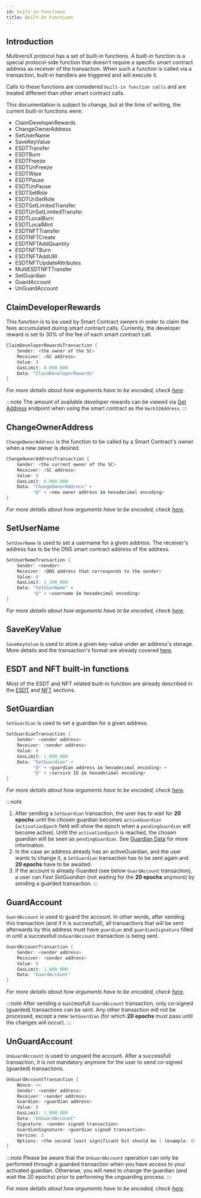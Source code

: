 ```yaml
---
id: built-in-functions
title: Built-In Functions
---
```


[comment]: # (mx-abstract)

## **Introduction**

MultiversX protocol has a set of built-in functions. A built-in function is a special protocol-side function that doesn't
require a specific smart contract address as receiver of the transaction. When such a function is called via a transaction,
built-in handlers are triggered and will execute it.

Calls to these functions are considered `built-in function calls` and are treated different than other smart contract calls.

This documentation is subject to change, but at the time of writing, the current built-in functions were:

- ClaimDeveloperRewards
- ChangeOwnerAddress
- SetUserName
- SaveKeyValue
- ESDTTransfer
- ESDTBurn
- ESDTFreeze
- ESDTUnFreeze
- ESDTWipe
- ESDTPause
- ESDTUnPause
- ESDTSetRole
- ESDTUnSetRole
- ESDTSetLimitedTransfer
- ESDTUnSetLimitedTransfer
- ESDTLocalBurn
- ESDTLocalMint
- ESDTNFTTransfer
- ESDTNFTCreate
- ESDTNFTAddQuantity
- ESDTNFTBurn
- ESDTNFTAddURI
- ESDTNFTUpdateAttributes
- MultiESDTNFTTransfer
- SetGuardian
- GuardAccount
- UnGuardAccount

[comment]: # (mx-context-auto)

## **ClaimDeveloperRewards**

This function is to be used by Smart Contract owners in order to claim the fees accumulated during smart contract calls.
Currently, the developer reward is set to 30% of the fee of each smart contract call.

```rust
ClaimDeveloperRewardsTransaction {
    Sender: <the owner of the SC>
    Receiver: <SC address>
    Value: 0
    GasLimit: 6_000_000
    Data: "ClaimDeveloperRewards"
}
```

_For more details about how arguments have to be encoded, check [here](/developers/sc-calls-format)._

:::note
The amount of available developer rewards can be viewed via [Get Address](/sdk-and-tools/rest-api/addresses/#get-address) endpoint when using the smart contract as the `bech32Address`.
:::

[comment]: # (mx-context-auto)

## **ChangeOwnerAddress**

`ChangeOwnerAddress` is the function to be called by a Smart Contract's owner when a new owner is desired.

```rust
ChangeOwnerAddressTransaction {
    Sender: <the current owner of the SC>
    Receiver: <SC address>
    Value: 0
    GasLimit: 6_000_000
    Data: "ChangeOwnerAddress" +
          "@" + <new owner address in hexadecimal encoding>
}
```

_For more details about how arguments have to be encoded, check [here](/developers/sc-calls-format)._

[comment]: # (mx-context-auto)

## **SetUserName**

`SetUserName` is used to set a username for a given address. The receiver's address has to be the DNS smart contract
address of the address.

```rust
SetUserNameTransaction {
    Sender: <sender>
    Receiver: <DNS address that corresponds to the sender>
    Value: 0
    GasLimit: 1_200_000
    Data: "SetUserName" +
          "@" + <username in hexadecimal encoding>
}
```

_For more details about how arguments have to be encoded, check [here](/developers/sc-calls-format)._

[comment]: # (mx-context-auto)

## **SaveKeyValue**

`SaveKeyValue` is used to store a given key-value under an address's storage. More details and the transaction's format are
already covered [here](/developers/account-storage).

[comment]: # (mx-context-auto)

## **ESDT and NFT built-in functions**

Most of the ESDT and NFT related built-in function are already described in the [ESDT](/developers/esdt-tokens/) and
[NFT](/developers/nft-tokens) sections.

[comment]: # (mx-context-auto)

## **SetGuardian**

`SetGuardian` is used to set a guardian for a given address. 

```rust
SetGuardianTransaction {
    Sender: <sender address>
    Receiver: <sender address>
    Value: 0
    GasLimit: 1_000_000
    Data: "SetGuardian" +
          "@" + <guardian address in hexadecimal encoding> +
          "@" + <service ID in hexadecimal encoding>
}
```

_For more details about how arguments have to be encoded, check [here](/developers/sc-calls-format)._

:::note
1. After sending a `SetGuardian` transaction, the user has to wait for **20 epochs** until the chosen guardian becomes `activeGuardian` (`activationEpoch` field will show the epoch when a `pendingGuardian` will become active). Until the `activationEpoch` is reached, the chosen guardian will be seen as `pendingGuardian`. See [Guardian Data](/sdk-and-tools/rest-api/addresses) for more information.
2. In the case an address already has an activeGuardian, and the user wants to change it, a `SetGuardian` transaction has to be sent again and **20 epochs** have to be awaited.
3. If the account is already Guarded (see below `GuardAccount` transaction), a user can _Fast SetGuardian_ (not waiting for the **20 epochs** anymore) by sending a guarded transaction.
:::

[comment]: # (mx-context-auto)

## **GuardAccount**

`GuardAccount` is used to guard the account. In other words, after sending this transaction (and if it is successfull), all transactions that will be sent afterwards by this address must have `guardian` and `guardianSignature` filled in until a successfull `UnGuardAccount` transaction is being sent. 

```rust
GuardAccountTransaction {
    Sender: <sender address>
    Receiver: <sender address>
    Value: 0
    GasLimit: 1_000_000
    Data: "GuardAccount"
}
```

_For more details about how arguments have to be encoded, check [here](/developers/sc-calls-format)._

:::note
After sending a successfull `GuardAccount` transaction, only co-signed (guarded) transactions can be sent. Any other transaction will not be processed, except a new `SetGuardian` (for which **20 epochs** must pass until the changes will occur).
:::

[comment]: # (mx-context-auto)

## **UnGuardAccount**

`UnGuardAccount` is used to unguard the account. After a successfull transaction, it is not mandatory anymore for the user to send co-signed (guarded) transactions.

```rust
UnGuardAccountTransaction {
    Nonce: <>
    Sender: <sender address>
    Receiver: <sender address>
    Guardian: <guardian address>
    Value: 0
    GasLimit: 1_000_000
    Data: "UnGuardAccount"
    Signature: <sender signed transaction>
    GuardianSignature: <guardian signed transaction>
    Version: 2
    Options: <the second least significant bit should be 1 (example: 02, or 03)>
}
```

:::note
Please be aware that the ```UnGuardAccount``` operation can only be performed through a guarded transaction when you have access to your activated guardian. Otherwise, you will need to change the guardian (and wait the 20 epochs) prior to performing the unguarding process.
:::

_For more details about how arguments have to be encoded, check [here](/developers/sc-calls-format)._
